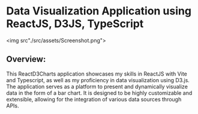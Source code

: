 # Data Visualization Application using ReactJS, D3JS, TypeScript

<img src"./src/assets/Screenshot.png">

## Overview:

This ReactD3Charts application showcases my skills in ReactJS with Vite and Typescript, as well as my proficiency in data visualization using D3.js. The application serves as a platform to present and dynamically visualize data in the form of a bar chart. It is designed to be highly customizable and extensible, allowing for the integration of various data sources through APIs.
